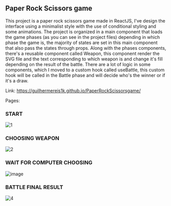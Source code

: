 ## Paper Rock Scissors game

This project is a paper rock scissors game made in ReactJS, I've design the interface using a minimalist style with the use of conditional styling and some animations. The project is organized in a main component that loads the game phases (as you can see in the project files) depending in which phase the game is, the majority of states are set in this main component that also pass the states through props. Along with the phases components, there's a reusable component called Weapon, this component render the SVG file and the text corresponding to which weapon is and change it's fill depending on the result of the battle. There are a lot of logic in some components, which I moved to a custom hook called useBattle, this custom hook will be called in the Battle phase and will decide who's the winner or if it's a draw. 

Link: https://guilhermereis1k.github.io/PaperRockScissorsgame/

Pages:

### START

![1](https://github.com/guilhermereis1k/PaperRockScissorsgame/assets/102367663/f0e92d10-b5e8-4b8d-9f81-639fa710d6b2)



### CHOOSING WEAPON

![2](https://github.com/guilhermereis1k/PaperRockScissorsgame/assets/102367663/73152303-dc09-4a1a-bfbd-f2a22623ad2f)


### WAIT FOR COMPUTER CHOOSING

![image](https://github.com/guilhermereis1k/PaperRockScissorsgame/assets/102367663/a47c20d9-1af4-476c-87f7-6ab284f526a1)



### BATTLE FINAL RESULT

![4](https://github.com/guilhermereis1k/PaperRockScissorsgame/assets/102367663/6127ebca-6c41-4904-83e0-cc0b4015bb5d)
